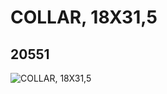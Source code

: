 # COLLAR, 18X31,5
## 20551
![COLLAR, 18X31,5](https://lc-www-live-s.legocdn.com/media/bricks/5/2/6106904.jpg)